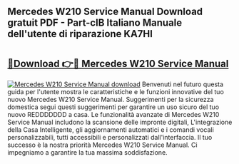 ## Mercedes W210 Service Manual Download gratuit PDF - Part-clB Italiano Manuale dell'utente di riparazione KA7Hl

# <h2><a href="http://dffppk.blite.top/?on=Mercedes+W210+Service+Manual">🔗Download 👉🔴 Mercedes W210 Service Manual</a></h2>

[![Mercedes W210 Service Manual download](https://i.imgur.com/lujVjoI.png)](http://dffppk.blite.top/?on=Mercedes+W210+Service+Manual)
Benvenuti nel futuro questa guida per l'utente mostra le caratteristiche e le funzioni innovative del tuo nuovo Mercedes W210 Service Manual. Suggerimenti per la sicurezza domestica segui questi suggerimenti per garantire un uso sicuro del tuo nuovo REDDDDDDD a casa. Le funzionalità avanzate di Mercedes W210 Service Manual includono la scansione delle impronte digitali, L'integrazione della Casa Intelligente, gli aggiornamenti automatici e i comandi vocali personalizzabili, tutti accessibili e personalizzati dall'interfaccia. Il tuo successo è la nostra priorità Mercedes W210 Service Manual. Ci impegniamo a garantire la tua massima soddisfazione.
